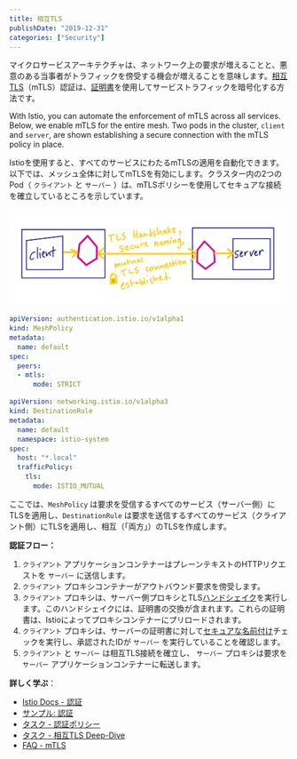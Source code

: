 ```yaml
---
title: 相互TLS
publishDate: "2019-12-31"
categories: ["Security"]
---
```


マイクロサービスアーキテクチャは、ネットワーク上の要求が増えることと、悪意のある当事者がトラフィックを傍受する機会が増えることを意味します。[相互TLS](https://en.wikipedia.org/wiki/Mutual_authentication)（mTLS）認証は、[証明書](https://www.internetsociety.org/deploy360/tls/basics/)を使用してサービストラフィックを暗号化する方法です。

With Istio, you can automate the enforcement of mTLS across all services. Below, we enable mTLS for the entire mesh. Two pods in the cluster, `client` and `server`, are shown establishing a secure connection with the mTLS policy in place.

Istioを使用すると、すべてのサービスにわたるmTLSの適用を自動化できます。以下では、メッシュ全体に対してmTLSを有効にします。クラスター内の2つのPod（ `クライアント` と `サーバー` ）は、mTLSポリシーを使用してセキュアな接続を確立しているところを示しています。

![Diagram](/images/mtls.png)


```YAML
apiVersion: authentication.istio.io/v1alpha1
kind: MeshPolicy
metadata:
  name: default
spec:
  peers:
  - mtls:
      mode: STRICT
```

```YAML
apiVersion: networking.istio.io/v1alpha3
kind: DestinationRule
metadata:
  name: default
  namespace: istio-system
spec:
  host: "*.local"
  trafficPolicy:
    tls:
      mode: ISTIO_MUTUAL
```

ここでは、`MeshPolicy` は要求を受信するすべてのサービス（サーバー側）にTLSを適用し、`DestinationRule` は要求を送信するすべてのサービス（クライアント側）にTLSを適用し、相互（「両方」）のTLSを作成します。

**認証フロー：**

1. `クライアント` アプリケーションコンテナーはプレーンテキストのHTTPリクエストを `サーバー` に送信します。
2. `クライアント` プロキシコンテナーがアウトバウンド要求を傍受します。
3. `クライアント` プロキシは、サーバー側プロキシとTLS[ハンドシェイク](https://www.ibm.com/support/knowledgecenter/en/SSFKSJ_7.1.0/com.ibm.mq.doc/sy10660_.htm)を実行します。このハンドシェイクには、証明書の交換が含まれます。これらの証明書は、Istioによってプロキシコンテナーにプリロードされます。
4. `クライアント` プロキシは、サーバーの証明書に対して[セキュアな名前付け](https://istio.io/docs/concepts/security/#secure-naming)チェックを実行し、承認されたIDが `サーバー` を実行していることを確認します。
5. `クライアント` と `サーバー` は相互TLS接続を確立し、 `サーバー` プロキシは要求を `サーバー` アプリケーションコンテナーに転送します。

**詳しく学ぶ**：

- [Istio Docs - 認証](https://istio.io/docs/concepts/security/#authentication)
- [サンプル: 認証](https://github.com/GoogleCloudPlatform/istio-samples/tree/77fb1dfb690d28517e410df2911e255d54e3450e/security-intro#authentication)
- [タスク - 認証ポリシー](https://istio.io/docs/tasks/security/authentication/authn-policy/)
- [タスク - 相互TLS Deep-Dive](https://istio.io/pt-br/docs/tasks/security/authentication/mutual-tls/)
- [FAQ - mTLS](https://istio.io/faq/security/#enabling-disabling-mtls)